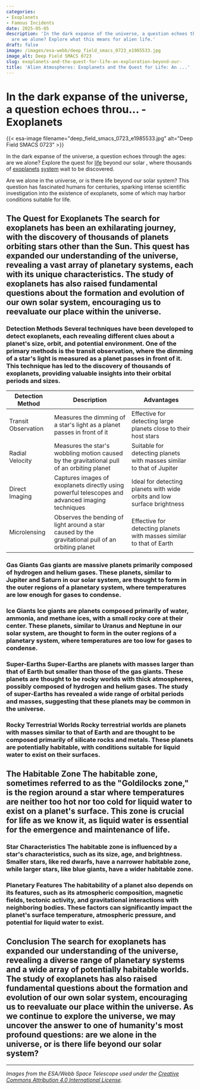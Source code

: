 ```yaml
---
categories:
- Exoplanets
- Famous Incidents
date: 2025-05-05
description: 'In the dark expanse of the universe, a question echoes through the ages:
  are we alone? Explore what this means for alien life.'
draft: false
image: /images/esa-webb/deep_field_smacs_0723_e1985533.jpg
image_alt: Deep Field SMACS 0723
slug: exoplanets-and-the-quest-for-life-an-exploration-beyond-our-
title: 'Alien Atmospheres: Exoplanets and the Quest for Life: An ...'
---
```


# In the dark expanse of the universe, a question echoes throu... - Exoplanets
{{< esa-image filename="deep_field_smacs_0723_e1985533.jpg" alt="Deep Field SMACS 0723" >}}



In the dark expanse of the universe, a question echoes through the ages: are we alone? Explore the quest for [life](/blog/exoplanets-and-the-emerging-universe-exploring-habitability-) beyond our solar , where thousands of [exoplanets](/blog/exoplanets-and-the-search-for-life-beyond-our-solar-system/solar-system/) [system](/blog/binary-stars-and-giant-planets-forge-a-new-understanding-of-) wait to be discovered.

Are we alone in the universe, or is there life beyond our solar system? This question has fascinated humans for centuries, sparking intense scientific investigation into the existence of exoplanets, some of which may harbor conditions suitable for life.

 ## The Quest for Exoplanets The search for exoplanets has been an exhilarating journey, with the discovery of thousands of planets orbiting stars other than the Sun. This quest has expanded our understanding of the universe, revealing a vast array of planetary systems, each with its unique characteristics. The study of exoplanets has also raised fundamental questions about the formation and evolution of our own solar system, encouraging us to reevaluate our place within the universe.

 ### Detection Methods Several techniques have been developed to detect exoplanets, each revealing different clues about a planet's size, orbit, and potential environment. One of the primary methods is the transit observation, where the dimming of a star's light is measured as a planet passes in front of it. This technique has led to the discovery of thousands of exoplanets, providing valuable insights into their orbital periods and sizes.

 | Detection Method | Description | Advantages |
| --- | --- | --- |
| Transit Observation | Measures the dimming of a star's light as a planet passes in front of it | Effective for detecting large planets close to their host stars |
| Radial Velocity | Measures the star's wobbling motion caused by the gravitational pull of an orbiting planet | Suitable for detecting planets with masses similar to that of Jupiter |
| Direct Imaging | Captures images of exoplanets directly using powerful telescopes and advanced imaging techniques | Ideal for detecting planets with wide orbits and low surface brightness |
| Microlensing | Observes the bending of light around a star caused by the gravitational pull of an orbiting planet | Effective for detecting planets with masses similar to that of Earth | ## Planetary Classification The study of exoplanets has revealed a diverse range of planetary types, each with its unique characteristics. These planets can be broadly classified into several categories, including gas giants, ice giants, super-Earths, and rocky terrestrial worlds. Understanding these categories is crucial for inferring the internal structure, atmosphere, and potential conditions for life on these distant worlds.

 ### Gas Giants Gas giants are massive planets primarily composed of hydrogen and helium gases. These planets, similar to Jupiter and Saturn in our solar system, are thought to form in the outer regions of a planetary system, where temperatures are low enough for gases to condense.

 ### Ice Giants Ice giants are planets composed primarily of water, ammonia, and methane ices, with a small rocky core at their center. These planets, similar to Uranus and Neptune in our solar system, are thought to form in the outer regions of a planetary system, where temperatures are too low for gases to condense.

 ### Super-Earths Super-Earths are planets with masses larger than that of Earth but smaller than those of the gas giants. These planets are thought to be rocky worlds with thick atmospheres, possibly composed of hydrogen and helium gases. The study of super-Earths has revealed a wide range of orbital periods and masses, suggesting that these planets may be common in the universe.

 ### Rocky Terrestrial Worlds Rocky terrestrial worlds are planets with masses similar to that of Earth and are thought to be composed primarily of silicate rocks and metals. These planets are potentially habitable, with conditions suitable for liquid water to exist on their surfaces.

 ## The Habitable Zone The habitable zone, sometimes referred to as the "Goldilocks zone," is the region around a star where temperatures are neither too hot nor too cold for liquid water to exist on a planet's surface. This zone is crucial for life as we know it, as liquid water is essential for the emergence and maintenance of life.

 ### Star Characteristics The habitable zone is influenced by a star's characteristics, such as its size, age, and brightness. Smaller stars, like red dwarfs, have a narrower habitable zone, while larger stars, like blue giants, have a wider habitable zone.

 ### Planetary Features The habitability of a planet also depends on its features, such as its atmospheric composition, magnetic fields, tectonic activity, and gravitational interactions with neighboring bodies. These factors can significantly impact the planet's surface temperature, atmospheric pressure, and potential for liquid water to exist.

 ## Conclusion The search for exoplanets has expanded our understanding of the universe, revealing a diverse range of planetary systems and a wide array of potentially habitable worlds. The study of exoplanets has also raised fundamental questions about the formation and evolution of our own solar system, encouraging us to reevaluate our place within the universe. As we continue to explore the universe, we may uncover the answer to one of humanity's most profound questions: are we alone in the universe, or is there life beyond our solar system?

---

*Images from the ESA/Webb Space Telescope used under the [Creative Commons Attribution 4.0 International License](https://creativecommons.org/licenses/by/4.0).*